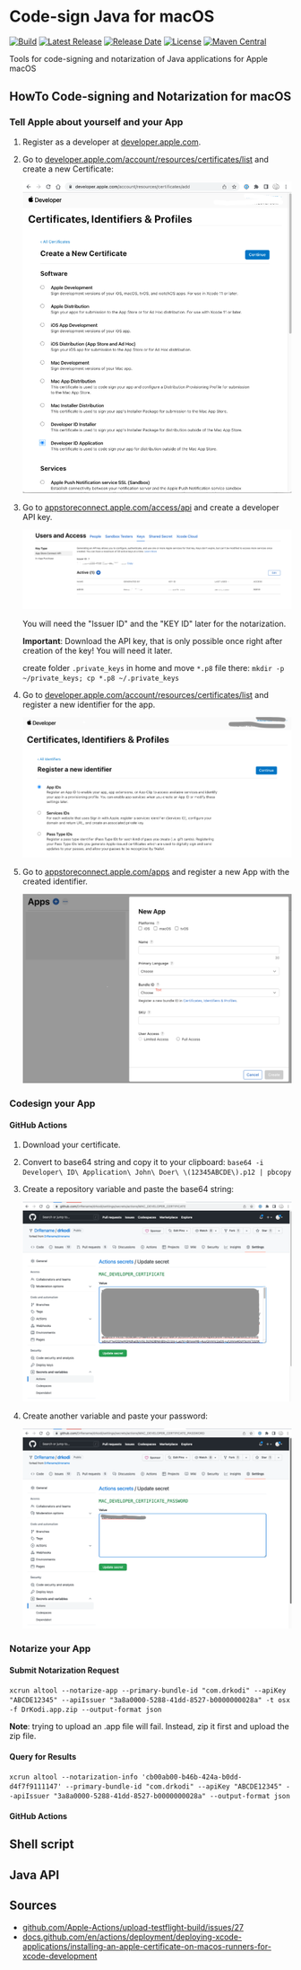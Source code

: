 # Code-sign Java for macOS

[![Build](https://github.com/drrename/codesign-java-for-mac/actions/workflows/build.yml/badge.svg)](https://github.com/drrename/codesign-java-for-mac/actions/workflows/build.yml) [![Latest Release](https://img.shields.io/github/release/drrename/codesign-java-for-mac.svg)](https://github.com/DrRename/codesign-java-for-mac/releases/latest) [![Release Date](https://img.shields.io/github/release-date/drrename/codesign-java-for-mac?color=blue)](https://github.com/DrRename/codesign-java-for-mac/releases/latest) [![License](https://img.shields.io/github/license/drrename/codesign-java-for-mac.svg)](https://github.com/drrename/codesign-java-for-mac/blob/master/LICENSE) [![Maven Central](https://maven-badges.herokuapp.com/maven-central/o.github.drrename.codesignjava/codesignjava/badge.svg)](https://maven-badges.herokuapp.com/maven-central/o.github.drrename.codesignjava/codesignjava)

Tools for code-signing and notarization of Java applications for Apple macOS

## HowTo Code-signing and Notarization for macOS

### Tell Apple about yourself and your App

1. Register as a developer at [developer.apple.com](https://developer.apple.com/).

2. Go to [developer.apple.com/account/resources/certificates/list](https://developer.apple.com/account/resources/certificates/list) and create a new Certificate:

   ![localImage](images/Apple-Developer-Certificate.png)

3. Go to [appstoreconnect.apple.com/access/api](https://appstoreconnect.apple.com/access/api)
   and create a developer API key.

   ![localImage](images/Apple-Developer-App-Store-Connect-API-Keys.png)

   You will need the "Issuer ID" and the "KEY ID" later for the notarization.

   **Important**: Download the API key, that is only possible once right after creation of the key! You will need it later.

   create folder `.private_keys` in home and move `*.p8` file there: `mkdir -p ~/private_keys; cp *.p8 ~/.private_keys`

4. Go to [developer.apple.com/account/resources/certificates/list](https://developer.apple.com/account/resources/certificates/list)
   and register a new identifier for the app.

   ![localImage](images/Apple-Developer-Certificates-Identifiers-Profies.png)

5. Go to [appstoreconnect.apple.com/apps](https://appstoreconnect.apple.com/apps)
   and register a new App with the created identifier.

   ![localImage](images/Apple-Developer-new-App.png)

### Codesign your App

#### GitHub Actions

1. Download your certificate.

2. Convert to base64 string and copy it to your clipboard: `base64 -i Developer\ ID\ Application\ John\ Doer\ \(12345ABCDE\).p12 | pbcopy`

3. Create a repository variable and paste the base64 string:

   ![localImage](/images/GitHub_MAC_DEVELOPER_CERTIFICATE.png)

4. Create another variable and paste your password:

   ![localImage](/images/GitHub_MAC_DEVELOPER_CERTIFICATE_PASSWORD.png)

### Notarize your App

#### Submit Notarization Request

`xcrun altool --notarize-app --primary-bundle-id "com.drkodi" --apiKey "ABCDE12345" --apiIssuer "3a8a0000-5288-41dd-8527-b0000000028a" -t osx -f DrKodi.app.zip --output-format json`

**Note**: trying to upload an .app file will fail. Instead, zip it first and upload the zip file.

#### Query for Results

`xcrun altool --notarization-info 'cb00ab00-b46b-424a-b0dd-d4f7f9111147' --primary-bundle-id "com.drkodi" --apiKey "ABCDE12345" --apiIssuer "3a8a0000-5288-41dd-8527-b0000000028a" --output-format json`

#### GitHub Actions

## Shell script

## Java API

## Sources

+ [github.com/Apple-Actions/upload-testflight-build/issues/27](https://github.com/Apple-Actions/upload-testflight-build/issues/27)
+ [docs.github.com/en/actions/deployment/deploying-xcode-applications/installing-an-apple-certificate-on-macos-runners-for-xcode-development](https://docs.github.com/en/actions/deployment/deploying-xcode-applications/installing-an-apple-certificate-on-macos-runners-for-xcode-development)
